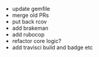 - update gemfile
- merge old PRs
- put back rcov
- add brakeman
- add rubocop
- refactor core logic?
- add travisci build and badge etc
